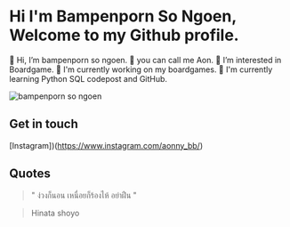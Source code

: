 # Hi I'm Bampenporn So Ngoen, Welcome to my Github profile.

👋 Hi, I’m bampenporn so ngoen. 
👋 you can call me Aon.
👀 I’m interested in Boardgame.
🌱 I'm currently working on my boardgames.
🌱 I'm currently learning Python SQL codepost and GitHub.

![bampenporn so ngoen](https://sv1.picz.in.th/images/2021/11/15/uItdMg.jpg)

## Get in touch
[Instagram])(https://www.instagram.com/aonny_bb/)<br>

## Quotes
>" ง่วงก็นอน เหนื่อยก็ร้องไห้ อย่าฝืน "

> Hinata shoyo
<!---
bampenporn/bampenporn is a ✨ special ✨ repository because its `README.md` (this file) appears on your GitHub profile.
You can click the Preview link to take a look at your changes.
--->
